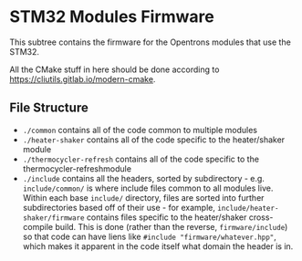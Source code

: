 # STM32 Modules Firmware

This subtree contains the firmware for the Opentrons modules that use the STM32. 

All the CMake stuff in here should be done according to https://cliutils.gitlab.io/modern-cmake.

## File Structure
- `./common` contains all of the code common to multiple modules
- `./heater-shaker` contains all of the code specific to the heater/shaker module
- `./thermocycler-refresh` contains all of the code specific to the thermocycler-refreshmodule
- `./include` contains all the headers, sorted by subdirectory - e.g. `include/common/` is where include files common to all modules live. Within each base `include/` directory, files are sorted into further subdirectories based off of their use - for example, `include/heater-shaker/firmware` contains files specific to the heater/shaker cross-compile build. This is done (rather than the reverse, `firmware/include`) so that code can have liens like `#include "firmware/whatever.hpp"`, which makes it apparent in the code itself what domain the header is in.
